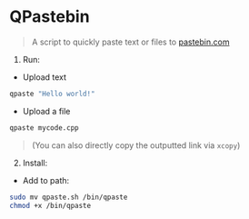 # QPastebin

> A script to quickly paste text or files to [pastebin.com](http://pastebin.com)

1. Run:

  * Upload text
  ```sh
  qpaste "Hello world!"
  ```
  * Upload a file
  ```sh
  qpaste mycode.cpp
  ```

  > (You can also directly copy the outputted link via `xcopy`)

2. Install:

  * Add to path:
  ```sh
  sudo mv qpaste.sh /bin/qpaste
  chmod +x /bin/qpaste
  ```

